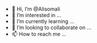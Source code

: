 - 👋 Hi, I’m @Alisomali
- 👀 I’m interested in ...
- 🌱 I’m currently learning ...
- 💞️ I’m looking to collaborate on ...
- 📫 How to reach me ...

<!---
Alisomali/Alisomali is a ✨ special ✨ repository because its `README.md` (this file) appears on your GitHub profile.
You can click the Preview link to take a look at your changes.
--->
